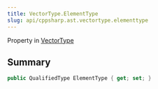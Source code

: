```yaml
---
title: VectorType.ElementType
slug: api/cppsharp.ast.vectortype.elementtype
---
```

Property in [VectorType](/api/cppsharp/ast/vectortype)

## Summary



```csharp
public QualifiedType ElementType { get; set; }
```


